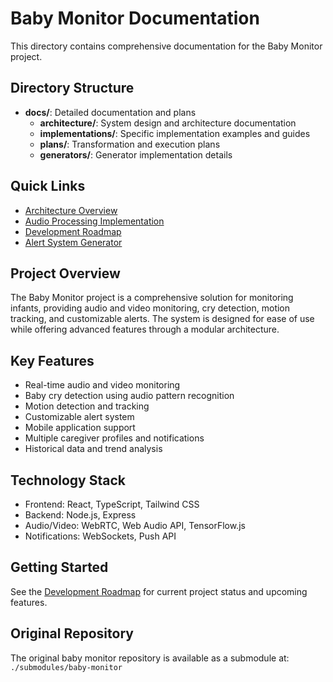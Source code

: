 # Baby Monitor Documentation

This directory contains comprehensive documentation for the Baby Monitor project.

## Directory Structure

- **docs/**: Detailed documentation and plans
  - **architecture/**: System design and architecture documentation
  - **implementations/**: Specific implementation examples and guides
  - **plans/**: Transformation and execution plans
  - **generators/**: Generator implementation details

## Quick Links

- [Architecture Overview](./docs/architecture/README.md)
- [Audio Processing Implementation](./docs/implementations/audio-processing.md)
- [Development Roadmap](./docs/plans/development-roadmap.md)
- [Alert System Generator](./docs/generators/alert-generator.md)

## Project Overview

The Baby Monitor project is a comprehensive solution for monitoring infants, providing audio and video monitoring, cry detection, motion tracking, and customizable alerts. The system is designed for ease of use while offering advanced features through a modular architecture.

## Key Features

- Real-time audio and video monitoring
- Baby cry detection using audio pattern recognition
- Motion detection and tracking
- Customizable alert system
- Mobile application support
- Multiple caregiver profiles and notifications
- Historical data and trend analysis

## Technology Stack

- Frontend: React, TypeScript, Tailwind CSS
- Backend: Node.js, Express
- Audio/Video: WebRTC, Web Audio API, TensorFlow.js
- Notifications: WebSockets, Push API

## Getting Started

See the [Development Roadmap](./docs/plans/development-roadmap.md) for current project status and upcoming features.

## Original Repository

The original baby monitor repository is available as a submodule at:
`./submodules/baby-monitor`